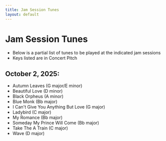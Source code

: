 ```yaml
---
title: Jam Session Tunes
layout: default
---
```


# Jam Session Tunes
- Below is a partial list of tunes to be played at the indicated jam sessions
- Keys listed are in Concert Pitch

## October 2, 2025: 
- Autumn Leaves (G major/E minor)
- Beautiful Love (D minor)
- Black Orpheus (A minor)
- Blue Monk (Bb major)
- I Can't Give You Anything But Love (G major)
- Ladybird (C major)
- My Romance (Bb major)
- Someday My Prince Will Come (Bb major)
- Take The A Train (C major)
- Wave (D major)
